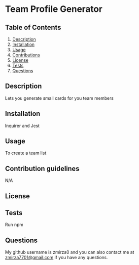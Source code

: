 # Team Profile Generator

  

  ## Table of Contents 
  1. [Description](#description)
  2. [Installation](#installation)
  3. [Usage](#usage)
  4. [Contributions](#contributions)
  5. [License](#license)
  6. [Tests](#tests)
  7. [Questions](#questions)







  ## Description
  Lets you generate small cards for you team members
   ## Installation
  Inquirer and Jest
   ## Usage
  To create a team list
   ## Contribution guidelines 
  N/A
   ## License
  
   ## Tests
  Run npm 
   ## Questions
   My github username is zmirza0 and you can also contact me at zmirza7701@gmail.com if you have any questions.

